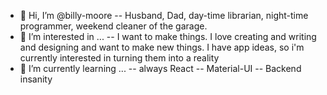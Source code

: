 - 👋 Hi, I’m @billy-moore
 -- Husband, Dad, day-time librarian, night-time programmer, weekend cleaner of the garage.
- 👀 I’m interested in ...
 -- I want to make things. I love creating and writing and designing and want to make new things. I have app ideas, so i'm currently interested in turning them into a reality
- 🌱 I’m currently learning ...
 -- always React
 -- Material-UI
 -- Backend insanity
 
<!-- - 💞️ I’m looking to collaborate on ...

- 📫 How to reach me ...
-->

<!---
billy-moore/billy-moore is a ✨ special ✨ repository because its `README.md` (this file) appears on your GitHub profile.
You can click the Preview link to take a look at your changes.
--->
